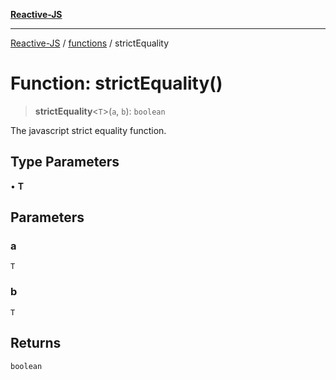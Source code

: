 [**Reactive-JS**](../../README.md)

***

[Reactive-JS](../../README.md) / [functions](../README.md) / strictEquality

# Function: strictEquality()

> **strictEquality**\<`T`\>(`a`, `b`): `boolean`

The javascript strict equality function.

## Type Parameters

• **T**

## Parameters

### a

`T`

### b

`T`

## Returns

`boolean`
